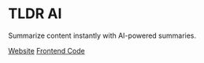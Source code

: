 # TLDR AI

Summarize content instantly with AI-powered summaries.

[Website](https://tldr-ai.prathamjaiswal.com)
[Frontend Code](https://github.com/pratham-jaiswal/tldr-ai)